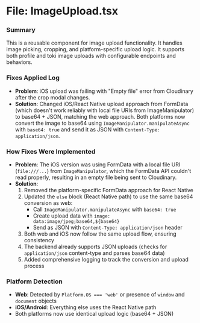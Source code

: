 # File: ImageUpload.tsx

### Summary
This is a reusable component for image upload functionality. It handles image picking, cropping, and platform-specific upload logic. It supports both profile and toki image uploads with configurable endpoints and behaviors.

### Fixes Applied Log
- **Problem**: iOS upload was failing with "Empty file" error from Cloudinary after the crop modal changes.
- **Solution**: Changed iOS/React Native upload approach from FormData (which doesn't work reliably with local file URIs from ImageManipulator) to base64 + JSON, matching the web approach. Both platforms now convert the image to base64 using `ImageManipulator.manipulateAsync` with `base64: true` and send it as JSON with `Content-Type: application/json`.

### How Fixes Were Implemented
- **Problem**: The iOS version was using FormData with a local file URI (`file:///...`) from `ImageManipulator`, which the FormData API couldn't read properly, resulting in an empty file being sent to Cloudinary.
- **Solution**:
  1. Removed the platform-specific FormData approach for React Native
  2. Updated the `else` block (React Native path) to use the same base64 conversion as web:
     - Call `ImageManipulator.manipulateAsync` with `base64: true`
     - Create upload data with `image: data:image/jpeg;base64,${base64}`
     - Send as JSON with `Content-Type: application/json` header
  3. Both web and iOS now follow the same upload flow, ensuring consistency
  4. The backend already supports JSON uploads (checks for `application/json` content-type and parses base64 data)
  5. Added comprehensive logging to track the conversion and upload process

### Platform Detection
- **Web**: Detected by `Platform.OS === 'web'` or presence of `window` and `document` objects
- **iOS/Android**: Everything else uses the React Native path
- Both platforms now use identical upload logic (base64 + JSON)

